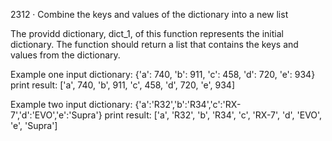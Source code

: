 2312 · Combine the keys and values of the dictionary into a new list

The providd dictionary, dict_1, of this function represents the initial dictionary.
The function should return a list that contains the keys and values from the dictionary.

Example one
input dictionary: {'a': 740, 'b': 911, 'c': 458, 'd': 720, 'e': 934}
print result: ['a', 740, 'b', 911, 'c', 458, 'd', 720, 'e', 934]

Example two
input dictionary: {'a':'R32','b':'R34','c':'RX-7','d':'EVO','e':'Supra'}
print result: ['a', 'R32', 'b', 'R34', 'c', 'RX-7', 'd', 'EVO', 'e', 'Supra']